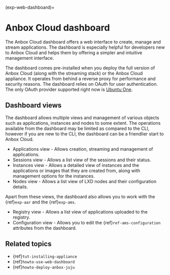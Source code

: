 (exp-web-dashboard)=
# Anbox Cloud dashboard

The Anbox Cloud dashboard offers a web interface to create, manage and stream applications. The dashboard is especially helpful for developers new to Anbox Cloud and helps them by offering a simpler and intuitive management interface.

The dashboard comes pre-installed when you deploy the full version of Anbox Cloud (along with the streaming stack) or the Anbox Cloud appliance. It operates from behind a reverse proxy for performance and security reasons. The dashboard relies on OAuth for user authentication. The only OAuth provider supported right now is [Ubuntu One](https://login.ubuntu.com/).

## Dashboard views

The dashboard allows multiple views and management of various objects such as applications, instances and nodes to some extent. The operations available from the dashboard may be limited as compared to the CLI, however if you are new to the CLI, the dashboard can be a friendlier start to Anbox Cloud.

* Applications view - Allows creation, streaming and management of applications.
* Sessions view - Allows a list view of the sessions and their status.
* Instances view - Allows a detailed view of instances and the applications or images that they are created from, along with management options for the instances.
* Nodes view - Allows a list view of LXD nodes and their configuration details.

Apart from these views, the dashboard also allows you to work with the {ref}`exp-aar` and the {ref}`exp-ams`.

* Registry view - Allows a list view of applications uploaded to the registry.
* Configuration view - Allows you to edit the {ref}`ref-ams-configuration` attributes from the dashboard.

## Related topics

* {ref}`tut-installing-appliance`
* {ref}`howto-use-web-dashboard`
* {ref}`howto-deploy-anbox-juju`
